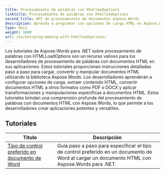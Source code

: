 ```yaml
---
title: Procesamiento de palabras con Htmlloadoptions
linktitle: Procesamiento de palabras con Htmlloadoptions
second_title: API de procesamiento de documentos Aspose.Words
description: Aprenda a programar con opciones de carga HTML en Aspose.Words para .NET. Los tutoriales le guiarán a través de las diferentes funciones para cargar documentos HTML.
type: docs
weight: 1600
url: /es/net/programming-with-htmlloadoptions/
---
```

Los tutoriales de Aspose.Words para .NET sobre procesamiento de palabras con HTMLLoadOptions son un recurso valioso para los desarrolladores de procesamiento de palabras con documentos HTML en sus aplicaciones. Estos tutoriales proporcionan instrucciones detalladas paso a paso para cargar, convertir y manipular documentos HTML utilizando la biblioteca Aspose.Words. Los desarrolladores aprenderán a configurar opciones de carga, extraer contenido HTML, convertir documentos HTML a otros formatos como PDF o DOCX y aplicar transformaciones y manipulaciones específicas a documentos HTML. Estos tutoriales brindan una comprensión profunda del procesamiento de palabras con documentos HTML con Aspose.Words, lo que permite a los desarrolladores crear aplicaciones potentes y versátiles.

 ## Tutoriales
| Título | Descripción |
| --- | --- |
| [Tipo de control preferido en documento de Word](./preferred-control-type/) | Guía paso a paso para especificar el tipo de control preferido en un documento de Word al cargar un documento HTML con Aspose.Words para .NET. |